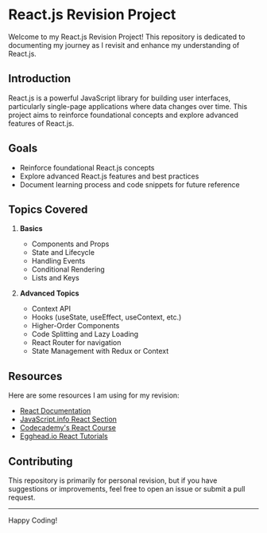 # React.js Revision Project

Welcome to my React.js Revision Project! This repository is dedicated to documenting my journey as I revisit and enhance my understanding of React.js.

## Introduction

React.js is a powerful JavaScript library for building user interfaces, particularly single-page applications where data changes over time. This project aims to reinforce foundational concepts and explore advanced features of React.js.

## Goals

- Reinforce foundational React.js concepts
- Explore advanced React.js features and best practices
- Document learning process and code snippets for future reference

## Topics Covered

1. **Basics**
   - Components and Props
   - State and Lifecycle
   - Handling Events
   - Conditional Rendering
   - Lists and Keys

2. **Advanced Topics**
   - Context API
   - Hooks (useState, useEffect, useContext, etc.)
   - Higher-Order Components
   - Code Splitting and Lazy Loading
   - React Router for navigation
   - State Management with Redux or Context

## Resources

Here are some resources I am using for my revision:

- [React Documentation](https://reactjs.org/docs/getting-started.html)
- [JavaScript.info React Section](https://javascript.info/react)
- [Codecademy's React Course](https://www.codecademy.com/learn/react-101)
- [Egghead.io React Tutorials](https://egghead.io/q/react)

## Contributing

This repository is primarily for personal revision, but if you have suggestions or improvements, feel free to open an issue or submit a pull request.

---

Happy Coding!
